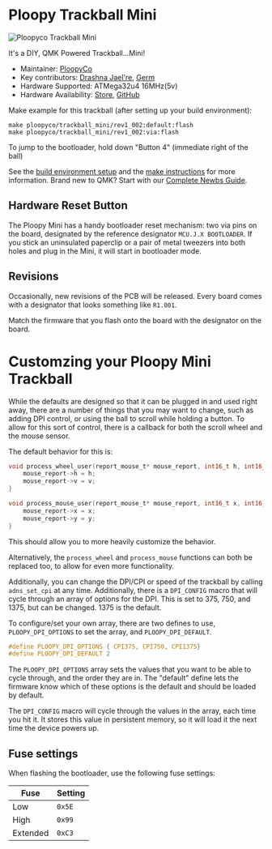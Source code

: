 
# Ploopy Trackball Mini

![Ploopyco Trackball Mini](mini.jpg)

It's a DIY, QMK Powered Trackball...Mini!

* Maintainer: [PloopyCo](https://github.com/ploopyco)
* Key contributors: [Drashna Jael're](https://github.com/drashna/), [Germ](https://github.com/germ/)
* Hardware Supported: ATMega32u4 16MHz(5v)  
* Hardware Availability: [Store](https://ploopy.co), [GitHub](https://github.com/ploopyco)

Make example for this trackball (after setting up your build environment):

    make ploopyco/trackball_mini/rev1_002:default:flash
    make ploopyco/trackball_mini/rev1_002:via:flash
    
To jump to the bootloader, hold down "Button 4" (immediate right of the ball) 

See the [build environment setup](https://docs.qmk.fm/#/getting_started_build_tools) and the [make instructions](https://docs.qmk.fm/#/getting_started_make_guide) for more information. Brand new to QMK? Start with our [Complete Newbs Guide](https://docs.qmk.fm/#/newbs).

## Hardware Reset Button

The Ploopy Mini has a handy bootloader reset mechanism: two via pins on the board, designated by the reference designator `MCU.J.X BOOTLOADER`. If you stick an uninsulated paperclip or a pair of metal tweezers into both holes and plug in the Mini, it will start in bootloader mode.

## Revisions

Occasionally, new revisions of the PCB will be released. Every board comes with a designator that looks something like `R1.001`.

Match the firmware that you flash onto the board with the designator on the board.

# Customzing your Ploopy Mini Trackball

While the defaults are designed so that it can be plugged in and used right away, there are a number of things that you may want to change, such as adding DPI control, or using the ball to scroll while holding a button. To allow for this sort of control, there is a callback for both the scroll wheel and the mouse sensor.

The default behavior for this is:

```c
void process_wheel_user(report_mouse_t* mouse_report, int16_t h, int16_t v) {
    mouse_report->h = h;
    mouse_report->v = v;
}

void process_mouse_user(report_mouse_t* mouse_report, int16_t x, int16_t y) {
    mouse_report->x = x;
    mouse_report->y = y;
}
```

This should allow you to more heavily customize the behavior. 

Alternatively, the `process_wheel` and `process_mouse` functions can both be replaced too, to allow for even more functionality.

Additionally, you can change the DPI/CPI or speed of the trackball by calling `adns_set_cpi` at any time. Additionally, there is a `DPI_CONFIG` macro that will cycle through an array of options for the DPI.  This is set to 375, 750, and 1375, but can be changed. 1375 is the default. 

To configure/set your own array, there are two defines to use, `PLOOPY_DPI_OPTIONS` to set the array, and `PLOOPY_DPI_DEFAULT`. 

```c
#define PLOOPY_DPI_OPTIONS { CPI375, CPI750, CPI1375}
#define PLOOPY_DPI_DEFAULT 2
```

The `PLOOPY_DPI_OPTIONS` array sets the values that you want to be able to cycle through, and the order they are in.  The "default" define lets the firmware know which of these options is the default and should be loaded by default.

The `DPI_CONFIG` macro will cycle through the values in the array, each time you hit it.  It stores this value in persistent memory, so it will load it the next time the device powers up.

## Fuse settings

When flashing the bootloader, use the following fuse settings:

| Fuse     | Setting     |
|----------|-------------|
| Low      | `0x5E`      |
| High     | `0x99`      |
| Extended | `0xC3`      |
